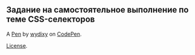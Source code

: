 Задание на самостоятельное выполнение по теме CSS-селекторов
------------------------------------------------------------


A [Pen](https://codepen.io/wydixy/pen/MWqgbLM) by [wydixy](https://codepen.io/wydixy) on [CodePen](https://codepen.io).

[License](https://codepen.io/license/pen/MWqgbLM).